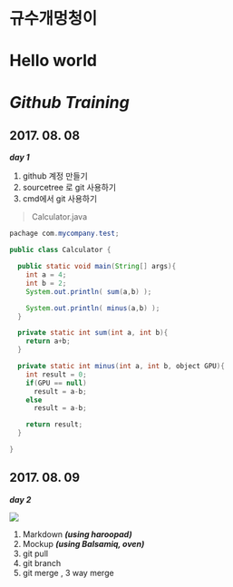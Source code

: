 # 규수개멍청이
# Hello world

# ***Github Training***

## 2017. 08. 08
***day 1***


1. github 계정 만들기
2. sourcetree 로 git 사용하기
3. cmd에서 git 사용하기
>Calculator.java

```Java
pachage com.mycompany.test;

public class Calculator {

  public static void main(String[] args){
    int a = 4;
    int b = 2;
    System.out.println( sum(a,b) );

    System.out.println( minus(a,b) );
  }

  private static int sum(int a, int b){
    return a+b;
  }

  private static int minus(int a, int b, object GPU){
    int result = 0;
    if(GPU == null)
      result = a-b;
    else
      result = a-b;

    return result;
  }

}
```

## 2017. 08. 09
***day 2***

![](http://pad.haroopress.com/docs/ko/markdown/images/markdown_128.png)
1. Markdown ***(using haroopad)***
2. Mockup ***(using Balsamiq, oven)***
3. git pull
4. git branch
5. git merge , 3 way merge
